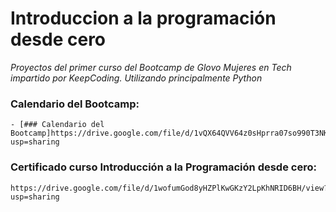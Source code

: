 # Introduccion a la programación desde cero
_Proyectos del primer curso del Bootcamp de Glovo Mujeres en Tech impartido por KeepCoding. Utilizando principalmente Python_

### Calendario del Bootcamp:
```
- [### Calendario del Bootcamp]https://drive.google.com/file/d/1vQX64QVV64z0sHprra07so990T3NKRyK/view?usp=sharing
```
### Certificado curso Introducción a la Programación desde cero:
```
https://drive.google.com/file/d/1wofumGod8yHZPlKwGKzY2LpKhNRID6BH/view?usp=sharing
```
